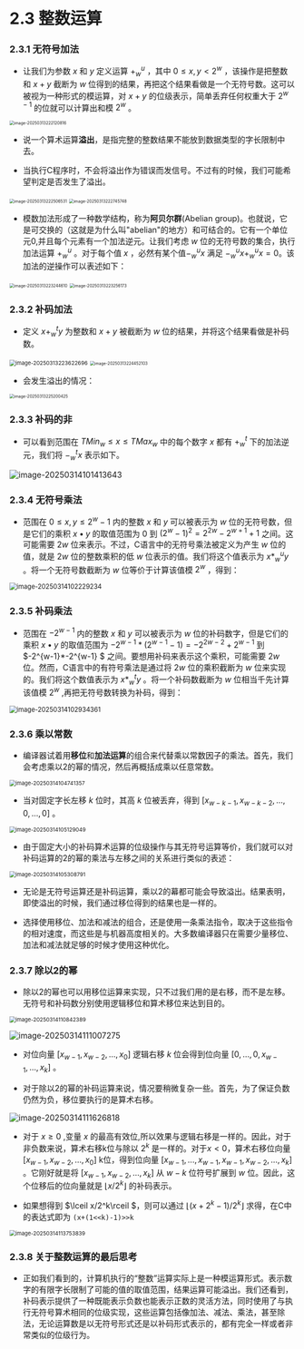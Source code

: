# 2.3 整数运算

### 2.3.1 无符号加法

- 让我们为参数 $x$ 和 $y$ 定义运算 $+_w^u$ ，其中 $0\leqslant x,y<2^w$ ，该操作是把整数和 $x+y$ 截断为 $w$ 位得到的结果，再把这个结果看做是一个无符号数。这可以被视为一种形式的模运算，对 $x+y$ 的位级表示，简单丢弃任何权重大于 $2^{w-1}$ 的位就可以计算出和模 $2^w$ 。

<img src="image-20250313222120816.png" alt="image-20250313222120816" style="zoom:50%;" />

- 说一个算术运算**溢出**，是指完整的整数结果不能放到数据类型的字长限制中去。



- 当执行C程序时，不会将溢出作为错误而发信号。不过有的时候，我们可能希望判定是否发生了溢出。

<img src="image-20250313222506531.png" alt="image-20250313222506531" style="zoom:50%;" />

<img src="image-20250313222745748.png" alt="image-20250313222745748" style="zoom:50%;" />

- 模数加法形成了一种数学结构，称为**阿贝尔群**(Abelian group)。也就说，它是可交换的（这就是为什么叫"abelian"的地方）和可结合的。它有一个单位元0,并且每个元素有一个加法逆元。让我们考虑 $w$ 位的无符号数的集合，执行加法运算 $+^u_w$ 。对于每个值 $x$ ，必然有某个值$-^u_wx$ 满足 $-^u_wx+^u_wx=0$。该加法的逆操作可以表述如下：

<img src="image-20250313223244610.png" alt="image-20250313223244610" style="zoom:50%;" />

<img src="image-20250313223256173.png" alt="image-20250313223256173" style="zoom:50%;" />

### 2.3.2 补码加法

- 定义 $x+^t_wy$ 为整数和 $x+y$ 被截断为 $w$ 位的结果，并将这个结果看做是补码数。

<img src="image-20250313223622696.png" alt="image-20250313223622696" style="zoom: 67%;" />

<img src="image-20250313224452103.png" alt="image-20250313224452103" style="zoom:50%;" />

- 会发生溢出的情况：

<img src="image-20250313225200425.png" alt="image-20250313225200425" style="zoom:50%;" />

### 2.3.3 补码的非

- 可以看到范围在 $TMin_w\leqslant x \leqslant TMax_w$ 中的每个数字 $x$ 都有 $+^t_w$ 下的加法逆元，我们将 $-^t_wx$ 表示如下。

<img src="image-20250314101413643.png" alt="image-20250314101413643"  />

### 2.3.4 无符号乘法

- 范围在 $0\leqslant x,y\leqslant 2^w-1$ 内的整数 $x$ 和 $y$ 可以被表示为 $w$ 位的无符号数，但是它们的乘积 $x•y$ 的取值范围为 0 到 $(2^w-1)^2=2^{2w}-2^{w+1}+1$ 之间。这可能需要 $2w$ 位来表示。不过，C语言中的无符号乘法被定义为产生 $w$ 位的值，就是 $2w$ 位的整数乘积的低 $w$ 位表示的值。我们将这个值表示为 $x*^u_wy$ 。将一个无符号数截断为 $w$ 位等价于计算该值模 $2^w$ ，得到：

<img src="image-20250314102229234.png" alt="image-20250314102229234" style="zoom: 80%;" />



### 2.3.5 补码乘法

- 范围在 $-2^{w-1}$ 内的整数 $x$ 和 $y$ 可以被表示为 $w$ 位的补码数字，但是它们的乘积 $x•y$ 的取值范围为 $-2^{w-1}*(2^{w-1}-1)=-2^{2w-2}+2^{w-1}$ 到 $-2^{w-1}*-2^{w-1} $ 之间。要想用补码来表示这个乘积，可能需要 $2w$ 位。然而，C语言中的有符号乘法是通过将 $2w$ 位的乘积截断为 $w$ 位来实现的。我们将这个数值表示为 $x*^t_wy$ 。将一个补码数截断为 $w$ 位相当千先计算该值模 $2^w$ ,再把无符号数转换为补码，得到：

<img src="image-20250314102934361.png" alt="image-20250314102934361" style="zoom:80%;" />

### 2.3.6 乘以常数

- 编译器试着用**移位**和**加法运算**的组合来代替乘以常数因子的乘法。首先，我们会考虑乘以2的幂的情况，然后再概括成乘以任意常数。

<img src="image-20250314104741357.png" alt="image-20250314104741357" style="zoom: 67%;" />

- 当对固定字长左移 $k$ 位时，其高 $k$ 位被丢弃，得到 $[x_{w-k-1},x_{w-k-2},...,0,...,0]$ 。

<img src="image-20250314105129049.png" alt="image-20250314105129049" style="zoom:67%;" />

- 由于固定大小的补码算术运算的位级操作与其无符号运算等价，我们就可以对补码运算的2的幂的乘法与左移之间的关系进行类似的表述：

<img src="image-20250314105308791.png" alt="image-20250314105308791" style="zoom:67%;" />

- 无论是无符号运算还是补码运算，乘以2的幕都可能会导致溢出。结果表明，即使溢出的时候，我们通过移位得到的结果也是一样的。



- 选择使用移位、加法和减法的组合，还是使用一条乘法指令，取决于这些指令的相对速度，而这些是与机器高度相关的。大多数编译器只在需要少量移位、加法和减法就足够的时候才使用这种优化。

### 2.3.7 除以2的幂

- 除以2的幂也可以用移位运算来实现，只不过我们用的是右移，而不是左移。无符号和补码数分别使用逻辑移位和算术移位来达到目的。

<img src="image-20250314110842389.png" alt="image-20250314110842389" style="zoom:67%;" />

![image-20250314111007275](image-20250314111007275.png)

- 对位向量 $[x_{w-1},x_{w-2},...,x_0]$ 逻辑右移 $k$ 位会得到位向量 $[0,...,0,x_{w-1},...,x_k]$ 。



- 对于除以2的幂的补码运算来说，情况要稍微复杂一些。首先，为了保证负数仍然为负，移位要执行的是算术右移。

![image-20250314111626818](image-20250314111626818.png)

- 对于 $x\geqslant 0$ ,变量 $x$ 的最高有效位,所以效果与逻辑右移是一样的。因此，对于非负数来说，算术右移k位与除以 $2^k$ 是一样的。对于$x<0$，算术右移位向量 $[x_{w-1},x_{w-2},...,x_0]$ k位，得到位向量 $[x_{w-1},...,x_{w-1},x_{w-1},x_{w-2},...,x_k]$ 。它刚好就是将 $[x_{w-1},x_{w-2},...,x_k]$ 从 $w-k$ 位符号扩展到 $w$ 位。因此，这个位移后的位向量就是 $\lfloor x/2^k \rfloor$ 的补码表示。



- 如果想得到 $\lceil x/2^k\rceil $，则可以通过 $\lfloor (x+2^k-1)/2^k \rfloor$ 求得，在C中的表达式即为 `(x+(1<<k)-1)>>k `

<img src="image-20250314113753839.png" alt="image-20250314113753839" style="zoom:67%;" />

### 2.3.8 关于整数运算的最后思考

- 正如我们看到的，计算机执行的“整数”运算实际上是一种模运算形式。表示数字的有限字长限制了可能的值的取值范围，结果运算可能溢出。我们还看到，补码表示提供了一种既能表示负数也能表示正数的灵活方法，同时使用了与执行无符号算术相同的位级实现，这些运算包括像加法、减法、乘法，甚至除法，无论运算数是以无符号形式还是以补码形式表示的，都有完全一样或者非常类似的位级行为。